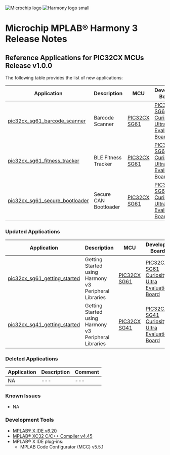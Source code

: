 ﻿![Microchip logo](https://raw.githubusercontent.com/wiki/Microchip-MPLAB-Harmony/Microchip-MPLAB-Harmony.github.io/images/microchip_logo.png)
![Harmony logo small](https://raw.githubusercontent.com/wiki/Microchip-MPLAB-Harmony/Microchip-MPLAB-Harmony.github.io/images/microchip_mplab_harmony_logo_small.png)

# Microchip MPLAB® Harmony 3 Release Notes

## Reference Applications for PIC32CX MCUs Release v1.0.0

The following table provides the list of new applications:

| Application | Description | MCU | Development Board/Kit |
| --- | --- | --- | --- |
| [pic32cx_sg61_barcode_scanner](./apps/pic32cx_sg61_cult/pic32cx_sg61_barcode_scanner/readme.md) |  Barcode Scanner | [PIC32CX SG61](https://www.microchip.com/wwwproducts/en/PIC32CX1025SG61128) | [PIC32CX SG61 Curiosity Ultra Evaluation Board](https://www.microchip.com/en-us/development-tool/EV09H35A)|
| [pic32cx_sg61_fitness_tracker](./apps/pic32cx_sg61_cult/pic32cx_sg61_fitness_tracker/readme.md) |  BLE Fitness Tracker | [PIC32CX SG61](https://www.microchip.com/wwwproducts/en/PIC32CX1025SG61128) | [PIC32CX SG61 Curiosity Ultra Evaluation Board](https://www.microchip.com/en-us/development-tool/EV09H35A)|
| [pic32cx_sg61_secure_bootloader](./apps/pic32cx_sg61_cult/pic32cx_sg61_secure_bootloader/readme.md) |  Secure CAN Bootloader | [PIC32CX SG61](https://www.microchip.com/wwwproducts/en/PIC32CX1025SG61128) | [PIC32CX SG61 Curiosity Ultra Evaluation Board](https://www.microchip.com/en-us/development-tool/EV09H35A)|


### Updated Applications  

| Application | Description | MCU | Development Board/Kit | Comment |  
| --- | --- | --- | --- | --- |  
| [pic32cx_sg61_getting_started](./apps/pic32cx_sg61_cult/pic32cx_sg61_getting_started/readme.md) |  Getting Started using Harmony v3 Peripheral Libraries	| [PIC32CX SG61](https://www.microchip.com/wwwproducts/en/PIC32CX1025SG61128) | [PIC32CX SG61 Curiosity Ultra Evaluation Board](https://www.microchip.com/en-us/development-tool/EV09H35A)| Moved in from [reference_apps](https://github.com/Microchip-MPLAB-Harmony/reference_apps) repo |
| [pic32cx_sg41_getting_started](./apps/pic32cx_sg41_cult/pic32cx_sg41_getting_started/readme.md) |  Getting Started using Harmony v3 Peripheral Libraries	| [PIC32CX SG41](https://www.microchip.com/wwwproducts/en/PIC32CX1025SG41128) | [PIC32CX SG41 Curiosity Ultra Evaluation Board](https://www.microchip.com/en-us/development-tool/EV06X38A)| Moved in from [reference_apps](https://github.com/Microchip-MPLAB-Harmony/reference_apps) repo |




### Deleted Applications  

| Application | Description | Comment |  
| --- | --- |  --- |  
| NA | --- | --- |



### Known Issues
- NA
 

### Development Tools

- [MPLAB® X IDE v6.20](https://www.microchip.com/mplab/mplab-x-ide)
- [MPLAB® XC32 C/C++ Compiler v4.45](https://www.microchip.com/mplab/compilers)
- MPLAB® X IDE plug-ins:
  - MPLAB Code Configurator (MCC) v5.5.1   
